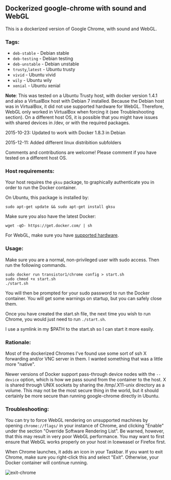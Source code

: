 ## Dockerized google-chrome with sound and WebGL

This is a dockerized version of Google Chrome, with sound and WebGL.
### Tags:

 * `deb-stable` - Debian stable
 * `deb-testing` - Debian testing
 * `deb-unstable` - Debian unstable
 * `trusty`,`latest` - Ubuntu trusty
 * `vivid` - Ubuntu vivid
 * `wily` - Ubuntu wily
 * `xenial` - Ubuntu xenial

**Note**: This was tested on a Ubuntu Trusty host, with docker version 1.4.1 and also a VirtualBox host with Debian 7 installed.  Because the Debian host was in VirtualBox, it did not use supported hardware for WebGL.  Therefore, WebGL only worked in VirtualBox when forcing it (see Troubleshooting section).  On a different host OS, it is possible that you might have issues with shared devices in /dev, or with the required packages.

2015-10-23: Updated to work with Docker 1.8.3 in Debian

2015-12-11: Added different linux distribition subfolders

Comments and contributions are welcome!  Please comment if you have tested on a different host OS.

### Host requirements:

Your host requires the `gksu` package, to graphically authenticate you in order to run the Docker container.

On Ubuntu, this package is installed by:

    sudo apt-get update && sudo apt-get install gksu
    
Make sure you also have the latest Docker:

    wget -qO- https://get.docker.com/ | sh
    
For WebGL, make sure you have [supported hardware](http://caniuse.com/#feat=webgl).

### Usage:

Make sure you are a normal, non-privileged user with sudo access.  Then run the following commands.

    sudo docker run transistor1/chrome config > start.sh
    sudo chmod +x start.sh
    ./start.sh

You will then be prompted for your sudo password to run the Docker container.  You will get some warnings on startup, but you can safely close them.

Once you have created the start.sh file, the next time you wish to run Chrome, you would just need to run `./start.sh`.

I use a symlink in my $PATH to the start.sh so I can start it more easily.

### Rationale:

Most of the dockerized Chromes I've found use some sort of ssh X forwarding and/or VNC server in them.  I wanted something that was a little more "native".

Newer versions of Docker support pass-through device nodes with the `--device` option, which is how we pass sound from the container to the host.  X is shared through UNIX sockets by sharing the /tmp/.X11-unix directory as a volume.  This may not be the most secure thing in the world, but it should certainly be more secure than running google-chrome directly in Ubuntu.

### Troubleshooting:

You can try to force WebGL rendering on unsupported machines by opening `chrome://flags/` in your instance of Chrome, and clicking "Enable" under the section "Override Software Rendering List".  Be warned, however, that this may result in very poor WebGL performance.  You may want to first ensure that WebGL works properly on your host in Iceweasel or Firefox first.

When Chrome launches, it adds an icon in your Taskbar.  If you want to exit Chrome, make sure you right-click this and select "Exit".  Otherwise, your Docker container will continue running.

![exit-chrome](https://cloud.githubusercontent.com/assets/5625360/6897071/7f641c80-d6e0-11e4-95c5-23133089b893.png)




